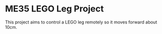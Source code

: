 # ME35 LEGO Leg Project

This project aims to control a LEGO leg remotely so it moves forward about 10cm.
